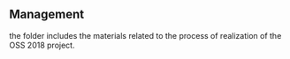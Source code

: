 ## Management

the folder includes the materials related to the process of realization of the OSS 2018 project.
